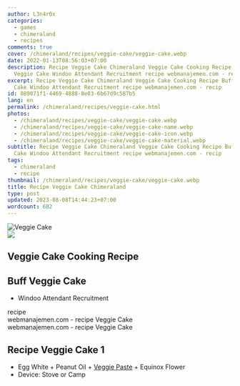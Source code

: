 ```yaml
---
author: L3n4r0x
categories:
  - games
  - chimeraland
  - recipes
comments: true
cover: /chimeraland/recipes/veggie-cake/veggie-cake.webp
date: 2022-01-13T08:56:03+07:00
description: Recipe Veggie Cake Chimeraland Veggie Cake Cooking Recipe Buff
  Veggie Cake Windoo Attendant Recruitment recipe webmanajemen.com - recip
excerpt: Recipe Veggie Cake Chimeraland Veggie Cake Cooking Recipe Buff Veggie
  Cake Windoo Attendant Recruitment recipe webmanajemen.com - recip
id: 089071f1-4469-4888-8e03-6b67d9c587b5
lang: en
permalink: /chimeraland/recipes/veggie-cake.html
photos:
  - /chimeraland/recipes/veggie-cake/veggie-cake.webp
  - /chimeraland/recipes/veggie-cake/veggie-cake-name.webp
  - /chimeraland/recipes/veggie-cake/veggie-cake-icon.webp
  - /chimeraland/recipes/veggie-cake/veggie-cake-material.webp
subtitle: Recipe Veggie Cake Chimeraland Veggie Cake Cooking Recipe Buff Veggie
  Cake Windoo Attendant Recruitment recipe webmanajemen.com - recip
tags:
  - chimeraland
  - recipe
thumbnail: /chimeraland/recipes/veggie-cake/veggie-cake.webp
title: Recipe Veggie Cake Chimeraland
type: post
updated: 2023-08-08T14:44:23+07:00
wordcount: 682
---
```


<link
  rel="stylesheet"
  href="https://rawcdn.githack.com/dimaslanjaka/Web-Manajemen/870a349/css/bootstrap-5-3-0-alpha3-wrapper.css"
/>
<section id="bootstrap-wrapper">
  <div data-bs-theme="dark">
    <div class="card mb-2">
      <div class="card-body">
        <div class="row g-0">
          <div class="col-sm-4 position-relative mb-2">
            <img
              src="https://www.webmanajemen.com/chimeraland/recipes/veggie-cake/veggie-cake-material.webp"
              class="card-img fit-cover w-100 h-100"
              alt="Veggie Cake"
              data-fancybox="true"
            />
          </div>
          <div class="col-sm-8 mb-2">
            <div class="card-body">
              <div class="d-flex flex-row align-items-center mb-3">
                <img
                  class="d-inline-block me-2"
                  src="https://www.webmanajemen.com/chimeraland/recipes/veggie-cake/veggie-cake-icon.webp"
                  width="auto"
                  height="auto"
                  style="vertical-align: middle"
                />
                <h2 class="fs-5">Veggie Cake Cooking Recipe</h2>
              </div>
              <h2 class="card-title fs-5">Buff Veggie Cake</h2>
              <div class="card-text">
                <ul>
                  <li>Windoo Attendant Recruitment</li>
                </ul>
              </div>
              <span class="badge rounded-pill">recipe</span>
            </div>
            <div class="card-footer text-end text-muted mt-auto">
              webmanajemen.com - recipe Veggie Cake
            </div>
          </div>
        </div>
      </div>
      <div class="card-footer text-end text-muted">
        webmanajemen.com - recipe Veggie Cake
      </div>
    </div>
    <div class="row mb-2">
      <div class="col-12 col-lg-6 recipe-item mb-2">
        <div class="card">
          <div class="card-body">
            <h2 class="card-title fs-5">Recipe Veggie Cake 1</h2>
            <div class="card-text">
              <ul>
                <li>
                  Egg White<span> + </span>Peanut Oil<span> + </span
                  ><a
                    class="text-decoration-none text-primary"
                    href="/chimeraland/recipes/veggie-paste.html"
                    >Veggie Paste</a
                  ><span> + </span>Equinox Flower
                </li>
                <li>Device: Stove or Camp</li>
              </ul>
            </div>
          </div>
        </div>
      </div>
    </div>
  </div>
</section>